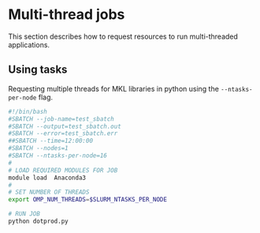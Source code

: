 # Multi-thread jobs
This section describes how to request resources to run multi-threaded applications.

## Using tasks 
Requesting multiple threads for MKL libraries in python using the `--ntasks-per-node` 
flag. 

```bash 
#!/bin/bash
#SBATCH --job-name=test_sbatch
#SBATCH --output=test_sbatch.out
#SBATCH --error=test_sbatch.err
##SBATCH --time=12:00:00
#SBATCH --nodes=1
#SBATCH --ntasks-per-node=16
#
# LOAD REQUIRED MODULES FOR JOB
module load  Anaconda3
#
# SET NUMBER OF THREADS
export OMP_NUM_THREADS=$SLURM_NTASKS_PER_NODE

# RUN JOB
python dotprod.py 
```